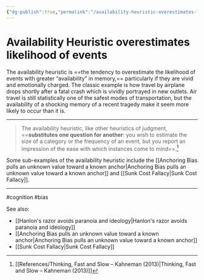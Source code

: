 ```yaml
---
{"dg-publish":true,"permalink":"/availability-heuristic-overestimates-likelihood-of-events/"}
---
```



# Availability Heuristic overestimates likelihood of events

The availability heuristic is ==the tendency to overestimate the likelihood of events with greater “availability” in memory,== particularly if they are vivid and emotionally charged. The classic example is how travel by airplane drops shortly after a fatal crash which is vividly portrayed in new outlets. Air travel is still statistically one of the safest modes of transportation, but the availability of a shocking memory of a recent tragedy make it seem more likely to occur than it is.

-----

> The availability heuristic, like other heuristics of judgment, ==**substitutes one question for another**: you wish to estimate the size of a category or the frequency of an event, but you report an impression of the ease with which instances come to mind==.[^1]  

Some sub-examples of the availability heuristic include the [[Anchoring Bias pulls an unknown value toward a known anchor\|Anchoring Bias pulls an unknown value toward a known anchor]] and [[Sunk Cost Fallacy\|Sunk Cost Fallacy]]. 

-----
#cognition #bias 

See also:
- [[Hanlon's razor avoids paranoia and ideology\|Hanlon's razor avoids paranoia and ideology]]
- [[Anchoring Bias pulls an unknown value toward a known anchor\|Anchoring Bias pulls an unknown value toward a known anchor]]
- [[Sunk Cost Fallacy\|Sunk Cost Fallacy]]


[^1]: [[References/Thinking, Fast and Slow – Kahneman (2013)\|Thinking, Fast and Slow – Kahneman (2013)]]